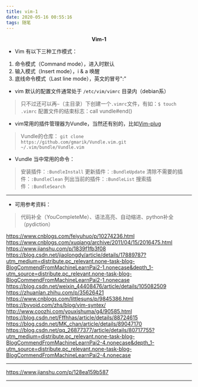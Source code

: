 ```yaml
---
title: vim-1
date: 2020-05-16 00:55:16
tags: 随笔
---
```


<center><strong>Vim-1</strong></center>

<!-- more -->

* Vim 有以下三种工作模式：

1. 命令模式（Command mode），进入时默认
2. 输入模式（Insert mode），i & a 唤醒
3. 底线命令模式（Last line mode），英文的冒号":"

* vim 默认的配置文件通常处于 `/etc/vim/vimrc` 目录内（debian系）
> 只不过还可以再`~`（主目录）下创建一个`.vimrc`文件，有如：`$ touch .vimrc`
> 配置文件的结束标志：call vundle#end()

* vim常用的插件管理器为Vundle，当然还有别的，比如[Vim-plug](https://linux.cn/article-9751-1.html)
>Vundle的仓库： `git clone https://github.com/gmarik/Vundle.vim.git ~/.vim/bundle/Vundle.vim`

* Vundle 当中常用的命令：
> 安装插件：`:BundleInstall`
> 更新插件：`:BundleUpdate`
> 清除不需要的插件：`:BundleClean`
> 列出当前的插件：`:BundleList`
> 搜索插件：`:BundleSearch`

---

* 可用参考资料：
> 代码补全（YouCompleteMe）、语法高亮、自动缩进、python补全（pydiction）

https://www.cnblogs.com/feiyuhuo/p/10274236.html
https://www.cnblogs.com/xuqiang/archive/2011/04/15/2016475.html
https://www.jianshu.com/p/1839f1fb3f08
https://blog.csdn.net/jiaolongdy/article/details/17889787?utm_medium=distribute.pc_relevant.none-task-blog-BlogCommendFromMachineLearnPai2-1.nonecase&depth_1-utm_source=distribute.pc_relevant.none-task-blog-BlogCommendFromMachineLearnPai2-1.nonecase
https://blog.csdn.net/weixin_44408476/article/details/105082509
https://zhuanlan.zhihu.com/p/35626421
https://www.cnblogs.com/littlesuns/p/9845386.html
https://byvoid.com/zhs/blog/vim-syntex/
http://www.coozhi.com/youxishuma/g4/90585.html
https://blog.csdn.net/Fffhhas/article/details/88724615
https://blog.csdn.net/MK_chan/article/details/89047170
https://blog.csdn.net/qq_26877377/article/details/80717755?utm_medium=distribute.pc_relevant.none-task-blog-BlogCommendFromMachineLearnPai2-4.nonecase&depth_1-utm_source=distribute.pc_relevant.none-task-blog-BlogCommendFromMachineLearnPai2-4.nonecase

---

https://www.jianshu.com/p/128ea159b587

---



